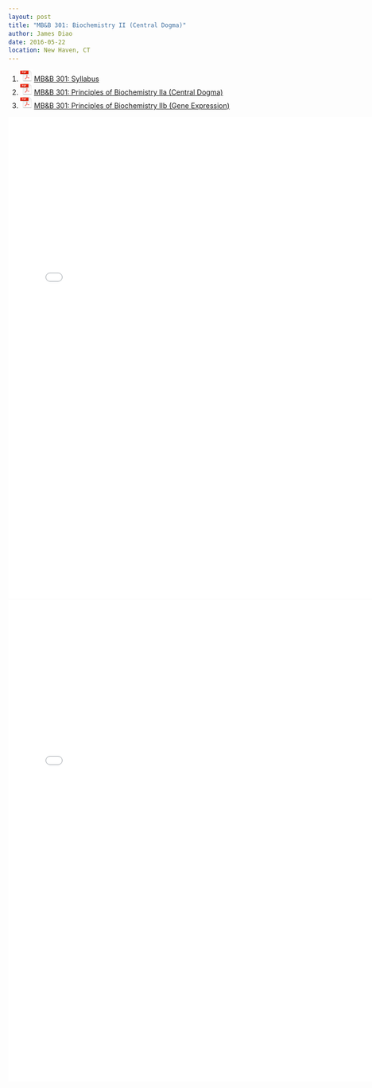 ```yaml
---
layout: post
title: "MB&B 301: Biochemistry II (Central Dogma)"
author: James Diao
date: 2016-05-22
location: New Haven, CT
---
```


1. ![PDF Icon](/img/pdf-icon-sm.png) [MB&B 301: Syllabus](/PDF/Syllabi/MBB301.pdf)  
2. ![PDF Icon](/img/pdf-icon-sm.png) [MB&B 301: Principles of Biochemistry IIa (Central Dogma)](/PDF/Course_Notes/MBB301a.pdf)  
3. ![PDF Icon](/img/pdf-icon-sm.png) [MB&B 301: Principles of Biochemistry IIb (Gene Expression)](/PDF/Course_Notes/MBB301b.pdf) 

<embed src="/PDF/Course_Notes/MBB301a.pdf" width="750" height="970" type='application/pdf'>

<embed src="/PDF/Course_Notes/MBB301b.pdf" width="750" height="970" type='application/pdf'>
